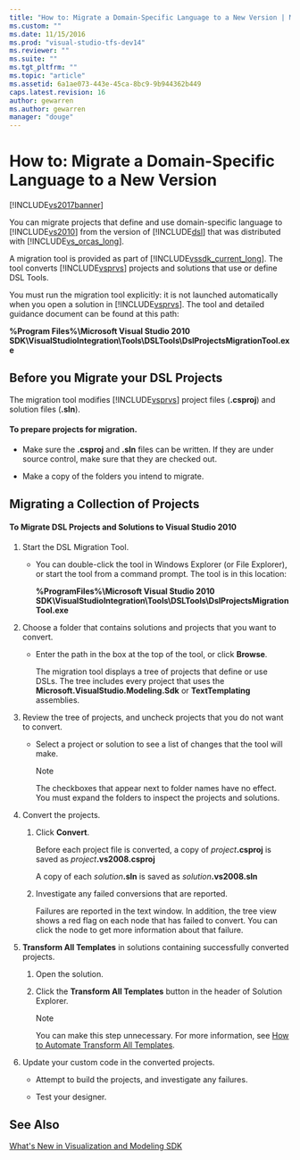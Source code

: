 ```yaml
---
title: "How to: Migrate a Domain-Specific Language to a New Version | Microsoft Docs"
ms.custom: ""
ms.date: 11/15/2016
ms.prod: "visual-studio-tfs-dev14"
ms.reviewer: ""
ms.suite: ""
ms.tgt_pltfrm: ""
ms.topic: "article"
ms.assetid: 6a1ae073-443e-45ca-8bc9-9b944362b449
caps.latest.revision: 16
author: gewarren
ms.author: gewarren
manager: "douge"
---
```

# How to: Migrate a Domain-Specific Language to a New Version
[!INCLUDE[vs2017banner](../includes/vs2017banner.md)]

You can migrate projects that define and use domain-specific language to [!INCLUDE[vs2010](../includes/vs2010-md.md)] from the version of [!INCLUDE[dsl](../includes/dsl-md.md)] that was distributed with [!INCLUDE[vs_orcas_long](../includes/vs-orcas-long-md.md)].

 A migration tool is provided as part of [!INCLUDE[vssdk_current_long](../includes/vssdk-current-long-md.md)]. The tool converts [!INCLUDE[vsprvs](../includes/vsprvs-md.md)] projects and solutions that use or define DSL Tools.

 You must run the migration tool explicitly: it is not launched automatically when you open a solution in [!INCLUDE[vsprvs](../includes/vsprvs-md.md)]. The tool and detailed guidance document can be found at this path:

 **%Program Files%\Microsoft Visual Studio 2010 SDK\VisualStudioIntegration\Tools\DSLTools\DslProjectsMigrationTool.exe**

## Before you Migrate your DSL Projects
 The migration tool modifies [!INCLUDE[vsprvs](../includes/vsprvs-md.md)] project files (**.csproj**) and solution files (**.sln**).

#### To prepare projects for migration.

-   Make sure the **.csproj** and **.sln** files can be written. If they are under source control, make sure that they are checked out.

-   Make a copy of the folders you intend to migrate.

## Migrating a Collection of Projects

#### To Migrate DSL Projects and Solutions to Visual Studio 2010

1. Start the DSL Migration Tool.

   -   You can double-click the tool in Windows Explorer (or File Explorer), or start the tool from a command prompt. The tool is in this location:

        **%ProgramFiles%\Microsoft Visual Studio 2010 SDK\VisualStudioIntegration\Tools\DSLTools\DslProjectsMigrationTool.exe**

2. Choose a folder that contains solutions and projects that you want to convert.

   - Enter the path in the box at the top of the tool, or click **Browse**.

     The migration tool displays a tree of projects that define or use DSLs. The tree includes every project that uses the **Microsoft.VisualStudio.Modeling.Sdk** or **TextTemplating** assemblies.

3. Review the tree of projects, and uncheck projects that you do not want to convert.

   -   Select a project or solution to see a list of changes that the tool will make.

       > [!NOTE]
       >  The checkboxes that appear next to folder names have no effect. You must expand the folders to inspect the projects and solutions.

4. Convert the projects.

   1.  Click **Convert**.

        Before each project file is converted, a copy of _project_**.csproj** is saved as _project_**.vs2008.csproj**

        A copy of each _solution_**.sln** is saved as _solution_**.vs2008.sln**

   2.  Investigate any failed conversions that are reported.

        Failures are reported in the text window. In addition, the tree view shows a red flag on each node that has failed to convert. You can click the node to get more information about that failure.

5. **Transform All Templates** in solutions containing successfully converted projects.

   1.  Open the solution.

   2.  Click the **Transform All Templates** button in the header of Solution Explorer.

       > [!NOTE]
       >  You can make this step unnecessary. For more information, see [How to Automate Transform All Templates](http://msdn.microsoft.com/b63cfe20-fe5e-47cc-9506-59b29bca768a).

6. Update your custom code in the converted projects.

   -   Attempt to build the projects, and investigate any failures.

   -   Test your designer.

## See Also
 [What's New in Visualization and Modeling SDK](../misc/what-s-new-in-visualization-and-modeling-sdk.md)
